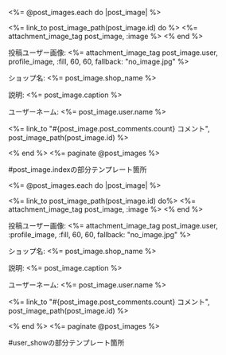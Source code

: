 <%= @post_images.each do |post_image| %>
<div>
  <%= link_to post_image_path(post_image.id) do %>
    <%= attachment_image_tag post_image, :image %>
  <% end %>
  
  <p>投稿ユーザー画像: <%= attachment_image_tag post_image.user, profile_image, :fill, 60, 60, fallback: "no_image.jpg" %></p>
  <p>ショップ名: <%= post_image.shop_name %></p>
  <p>説明: <%= post_image.caption %></p>
  <p>ユーザーネーム: <%= post_image.user.name %></p>
  <p><%= link_to "#{post_image.post_comments.count} コメント", post_image_path(post_image.id) %></p
  
</div>
<% end %>
<%= paginate @post_images %>

#post_image.indexの部分テンプレート箇所


<%= @post_images.each do |post_image| %>
<div>
  <%= link_to post_image_path(post_image.id) do%>
    <%= attachment_image_tag post_image, :image %>
  <% end %>

  <p>投稿ユーザー画像: <%= attachment_image_tag post_image.user, :profile_image, :fill, 60, 60, fallback: "no_image.jpg" %></p>
  <p>ショップ名: <%= post_image.shop_name %></p>
  <p>説明: <%= post_image.caption %></p>
  <p>ユーザーネーム: <%= post_image.user.name %></p>
  <p><%= link_to "#{post_image.post_comments.count} コメント", post_image_path(post_image.id) %></p

</div>
<% end %>
<%= paginate @post_images %>

#user_showの部分テンプレート箇所